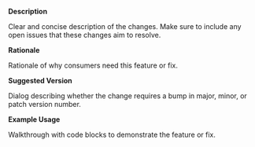 **Description**

Clear and concise description of the changes. Make sure to include any open issues that these changes aim to resolve.

**Rationale**

Rationale of why consumers need this feature or fix.

**Suggested Version**

Dialog describing whether the change requires a bump in major, minor, or patch version number.

**Example Usage**

Walkthrough with code blocks to demonstrate the feature or fix.
